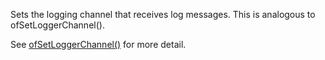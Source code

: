 Sets the logging channel that receives log messages. This is analogous to ofSetLoggerChannel().

See [ofSetLoggerChannel()](./ofLog.html#functions) for more detail.
